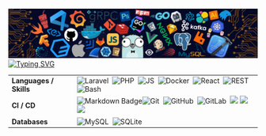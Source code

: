 <!--   my-header-img -->
![](./src/header_.png)
[![Typing SVG](https://readme-typing-svg.herokuapp.com?color=%2336BCF7&center=true&vCenter=true&width=600&lines=Hi+there+👋,+I+am+Philipp+Borkovic;+Welcome+to+My+Profile!;17+Years+old+/+HTL+Villach;+Always+learning+new+things)](https://git.io/typing-svg)
<!--   my-skils -->
|                        |                                                                                                                                                                                                                                                                                                                                                                                                                                                                                                                                                                                                                                                                   |
|------------------------|-------------------------------------------------------------------------------------------------------------------------------------------------------------------------------------------------------------------------------------------------------------------------------------------------------------------------------------------------------------------------------------------------------------------------------------------------------------------------------------------------------------------------------------------------------------------------------------------------------------------------------------------------------------------|
| **Languages / Skills** | ![Laravel](https://img.shields.io/badge/-Laravel-444444?style=flat&logo=laravel)&nbsp; ![PHP](https://img.shields.io/badge/-PHP-444444?style=flat&logo=php)&nbsp; ![JS](https://img.shields.io/badge/-JavsScript-444444?style=flat&logo=javascript)&nbsp; ![Docker](https://img.shields.io/badge/-Docker-444444?style=flat&logo=docker)&nbsp; ![React](https://img.shields.io/badge/-react-444444?style=flat&logo=react)&nbsp; ![REST](https://img.shields.io/badge/-rest-444444?style=flat&logo=rest)&nbsp;  ![Bash](https://img.shields.io/badge/-Bash-444444?style=flat&logo=GnuBash)&nbsp;                                                                                                                                                                                                                                   |
| **CI / CD**            | ![Markdown Badge](https://img.shields.io/badge/-Markdown-2088FF?style=flat&logo=Markdown&logoColor=white)![Git](https://img.shields.io/badge/-Git-004400?style=flat&logo=git)&nbsp; ![GitHub](https://img.shields.io/badge/-GitHub-444444?style=flat&logo=github)&nbsp; ![GitLab](https://img.shields.io/badge/-GitLab-444444?style=flat&logo=GitLab)&nbsp;  ![](https://img.shields.io/badge/-Docker-2496ED?style=flat-square&logo=docker&logoColor=white) ![](https://img.shields.io/badge/-PhPStorm-000000?style=flat-square&logo=phpstorm&logoColor=white) ![](https://img.shields.io/badge/-WebStorm-000000?style=flat-square&logo=WebStorm&logoColor=white) |
| **Databases**          | ![MySQL](https://img.shields.io/badge/-MySQL-444444?style=flat&logo=MySQL)&nbsp; ![SQLite](https://img.shields.io/badge/-SQLite-444444?style=flat&logo=SQLite)&nbsp;                                                                                                                                                                                                                                                                                                                                                                                                                                                                                              |
